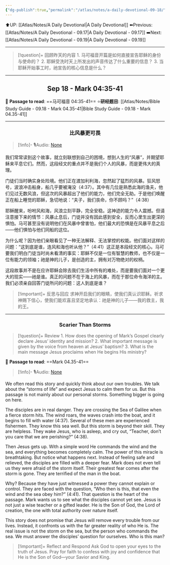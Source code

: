 ```yaml
---
{"dg-publish":true,"permalink":"/atlas/notes/a-daily-devotional-09-18/"}
---
```


 ⬆️UP: [[Atlas/Notes/A Daily Devotional\|A Daily Devotional]]
⬅️Previous: [[Atlas/Notes/A Daily Devotional - 09.17\|A Daily Devotional - 09.17]]
➡️Next: [[Atlas/Notes/A Daily Devotional - 09.19\|A Daily Devotional - 09.19]]

---

> [!question]+ 回顾昨天的内容
> 1.⁠ ⁠马可福音开篇是如何直接宣告耶稣的身份与使命的？
2.⁠ ⁠耶稣受洗时天上所发出的声音传达了什么重要的信息？
3.⁠ ⁠当耶稣开始事工时，祂宣告的核心信息是什么？


---
## <center>Sep 18 - Mark 04:35-41</center>

📖 **Passage to read**: ==马可福音 04:35-41==
⭐**研经题目**: [[Atlas/Notes/Bible Study Guide - 09.18 - Mark 04.35-41\|Bible Study Guide - 09.18 - Mark 04.35-41]]

---
### <center>比风暴更可畏</center>

> [!info]- 🎙️Audio: [None]()

我们常常读到这个故事，就立刻联想到自己的困境，想到人生的“风暴”，并期望耶稣来平息它们。然而，这段经文的重点并不是我们个人的风暴，而是更伟大的真理。

门徒们当时确实身处险境。他们正在渡加利利海，忽然起了猛烈的风暴。狂风怒号，波浪冲击船身，船几乎要被淹没（4:37）。其中有几位是熟悉此海的渔夫，他们见过无数风浪，但这次的风暴超出了他们的能力，他们完全无助。于是他们唤醒正在船上睡觉的耶稣，急切地说：“夫子，我们丧命，你不顾吗？”（4:38）

耶稣醒来，吩咐风和海，风浪立刻平静，完全安稳。这神迹的能力令人震撼。但请注意接下来的情节：风暴止息后，门徒并没有因此感到安全，反而心里生出更深的惧怕。马可甚至没有说明他们在风暴中曾害怕，他们最大的恐惧是在风暴平息之后——他们惧怕与他们同船的这位。

为什么呢？因为他们亲眼看见了一种无法解释、无法掌控的权能。他们面对这样的问题：“这到底是谁，连风和海也听从他？”（4:41）这正是本段经文的核心。马可要我们明白门徒当时尚未看清的事实：耶稣不仅是一位有智慧的教师，也不仅是一位有能力的领袖；祂是神的儿子，是创造的主，拥有对万物绝对的权柄。

这段故事并不是在应许耶稣会除去我们生活中所有的难处，而是要我们面对一个更大的现实——祂是谁。真正的问题不在于海上的风暴，而在于那位命令海洋的主。我们必须亲自回答门徒所问的问题：这人到底是谁？

> [!important]+ 反思与回应
求神开启我们的眼睛，使我们真认识耶稣。祈求神赐下信心，使我们能欢喜且坚定地承认：祂是神的儿子——我的救主，我的王。

---
### <center>Scarier Than Storms</center>

> [!question]+ Review
> 1.⁠ ⁠How does the opening of Mark’s Gospel clearly declare Jesus’ identity and mission?
2.⁠ ⁠What important message is given by the voice from heaven at Jesus’ baptism?
3.⁠ ⁠What is the main message Jesus proclaims when He begins His ministry?

📖 **Passage to read**: ==Mark 04.35-41==

> [!info]- 🎙️Audio: [None]()  


We often read this story and quickly think about our own troubles. We talk about the “storms of life” and expect Jesus to calm them for us. But this passage is not mainly about our personal storms. Something bigger is going on here.

The disciples are in real danger. They are crossing the Sea of Galilee when a fierce storm hits. The wind roars, the waves crash into the boat, and it begins to fill with water (4:37). Several of these men are experienced fishermen. They know this sea well. But this storm is beyond their skill. They are helpless. They wake Jesus, who is asleep, and cry out, “Teacher, don’t you care that we are perishing?” (4:38).

Then Jesus gets up. With a simple word He commands the wind and the sea, and everything becomes completely calm. The power of this miracle is breathtaking. But notice what happens next. Instead of feeling safe and relieved, the disciples are filled with a deeper fear. Mark does not even tell us they were afraid of the storm itself. Their greatest fear comes after the storm is gone. They are terrified of the man in the boat.

Why? Because they have just witnessed a power they cannot explain or control. They are faced with the question, “Who then is this, that even the wind and the sea obey him?” (4:41). That question is the heart of the passage. Mark wants us to see what the disciples cannot yet see. Jesus is not just a wise teacher or a gifted leader. He is the Son of God, the Lord of creation, the one with total authority over nature itself.

This story does not promise that Jesus will remove every trouble from our lives. Instead, it confronts us with the far greater reality of who He is. The real issue is not the storm on the sea, but the person who commands the sea. We must answer the disciples’ question for ourselves. Who is this man?

> [!important]+ Reflect and Respond
Ask God to open your eyes to the truth of Jesus. Pray for faith to confess with joy and confidence that He is the Son of God—your Savior and King.
